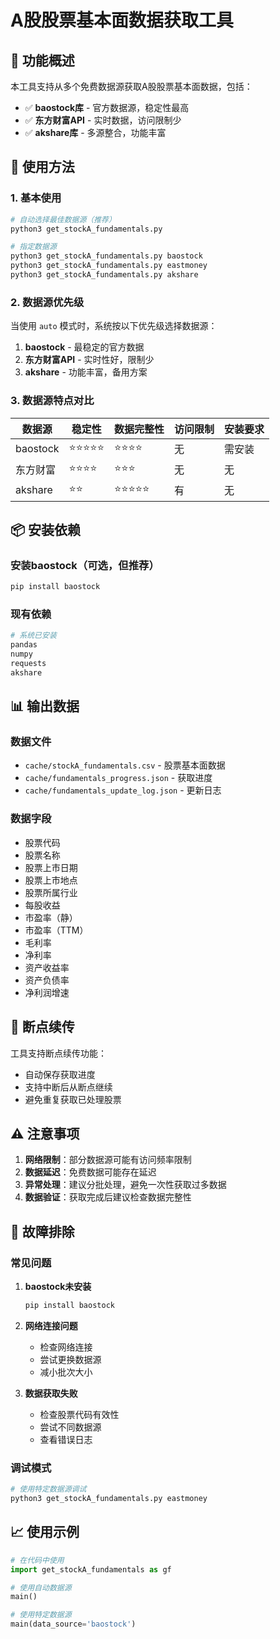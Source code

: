 # A股股票基本面数据获取工具

## 🎯 功能概述

本工具支持从多个免费数据源获取A股股票基本面数据，包括：

- ✅ **baostock库** - 官方数据源，稳定性最高
- ✅ **东方财富API** - 实时数据，访问限制少
- ✅ **akshare库** - 多源整合，功能丰富

## 🚀 使用方法

### 1. 基本使用

```bash
# 自动选择最佳数据源（推荐）
python3 get_stockA_fundamentals.py

# 指定数据源
python3 get_stockA_fundamentals.py baostock
python3 get_stockA_fundamentals.py eastmoney
python3 get_stockA_fundamentals.py akshare
```

### 2. 数据源优先级

当使用 `auto` 模式时，系统按以下优先级选择数据源：

1. **baostock** - 最稳定的官方数据
2. **东方财富API** - 实时性好，限制少
3. **akshare** - 功能丰富，备用方案

### 3. 数据源特点对比

| 数据源 | 稳定性 | 数据完整性 | 访问限制 | 安装要求 |
|--------|--------|------------|----------|----------|
| baostock | ⭐⭐⭐⭐⭐ | ⭐⭐⭐⭐ | 无 | 需安装 |
| 东方财富 | ⭐⭐⭐⭐ | ⭐⭐⭐ | 无 | 无 |
| akshare | ⭐⭐ | ⭐⭐⭐⭐⭐ | 有 | 无 |

## 📦 安装依赖

### 安装baostock（可选，但推荐）
```bash
pip install baostock
```

### 现有依赖
```bash
# 系统已安装
pandas
numpy
requests
akshare
```

## 📊 输出数据

### 数据文件
- `cache/stockA_fundamentals.csv` - 股票基本面数据
- `cache/fundamentals_progress.json` - 获取进度
- `cache/fundamentals_update_log.json` - 更新日志

### 数据字段
- 股票代码
- 股票名称
- 股票上市日期
- 股票上市地点
- 股票所属行业
- 每股收益
- 市盈率（静）
- 市盈率（TTM）
- 毛利率
- 净利率
- 资产收益率
- 资产负债率
- 净利润增速

## 🔄 断点续传

工具支持断点续传功能：
- 自动保存获取进度
- 支持中断后从断点继续
- 避免重复获取已处理股票

## ⚠️ 注意事项

1. **网络限制**：部分数据源可能有访问频率限制
2. **数据延迟**：免费数据可能存在延迟
3. **异常处理**：建议分批处理，避免一次性获取过多数据
4. **数据验证**：获取完成后建议检查数据完整性

## 🔧 故障排除

### 常见问题

1. **baostock未安装**
   ```bash
   pip install baostock
   ```

2. **网络连接问题**
   - 检查网络连接
   - 尝试更换数据源
   - 减小批次大小

3. **数据获取失败**
   - 检查股票代码有效性
   - 尝试不同数据源
   - 查看错误日志

### 调试模式
```bash
# 使用特定数据源调试
python3 get_stockA_fundamentals.py eastmoney
```

## 📈 使用示例

```python
# 在代码中使用
import get_stockA_fundamentals as gf

# 使用自动数据源
main()

# 使用特定数据源
main(data_source='baostock')
```